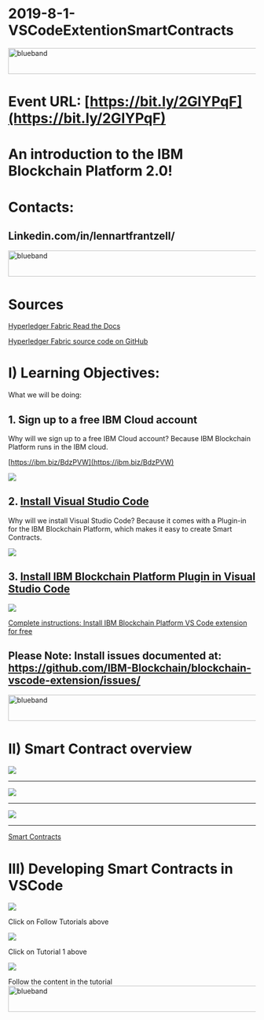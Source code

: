 # 2019-8-1-VSCodeExtentionSmartContracts

<img src="https://farm5.staticflickr.com/4503/37148677233_71edc5a37b_o.png" width="1041" height="53" alt="blueband">

# Event URL: [https://bit.ly/2GlYPqF](https://bit.ly/2GlYPqF)

# An introduction to the IBM Blockchain Platform 2.0!

# Contacts:

## Linkedin.com/in/lennartfrantzell/
 
<img src="https://farm5.staticflickr.com/4503/37148677233_71edc5a37b_o.png" width="1041" height="53" alt="blueband">

# Sources

<a href="https://hyperledger-fabric.readthedocs.io/en/release-1.4/">Hyperledger Fabric Read the Docs</a>

<a href="https://github.com/hyperledger/fabric">Hyperledger Fabric source code on GitHub</a>


# I) Learning Objectives:

What we will be doing:

## 1. Sign up to a free IBM Cloud account
 
 Why will we sign up to a free IBM Cloud account?
 Because IBM Blockchain Platform runs in the IBM cloud.
 
[https://ibm.biz/BdzPVW](https://ibm.biz/BdzPVW)

<img src="img/login.png">
 
## 2. [Install Visual Studio Code](https://code.visualstudio.com)

Why will we install Visual Studio Code?
Because it comes with a Plugin-in for the IBM Blockchain Platform, which makes it easy to create Smart Contracts.

<img src="img/vsc.png">

## 3. [Install IBM Blockchain Platform Plugin in Visual Studio Code](https://marketplace.visualstudio.com/items?itemName=IBMBlockchain.ibm-blockchain-platform) 

<img src="img/marketplace.png">

[Complete instructions: Install IBM Blockchain Platform VS Code extension for free](https://cloud.ibm.com/docs/services/blockchain?topic=blockchain-develop-vscode#develop-vscode-install)
 
## Please Note: Install issues documented at: https://github.com/IBM-Blockchain/blockchain-vscode-extension/issues/
 
<img src="https://farm5.staticflickr.com/4503/37148677233_71edc5a37b_o.png" width="1041" height="53" alt="blueband">
 
# II) Smart Contract overview 
 
<img src="img/scontr1.png">
 
 ---------------------------
 
<img src="img/scontr2.png">

----------------------------

<img src="img/scontr3.png">

----------------------------

 <a href="https://hyperledger-fabric.readthedocs.io/en/release-1.4/smartcontract/smartcontract.html ">Smart Contracts</a>  
 
 # III) Developing Smart Contracts in VSCode
 
 <img src="img/tutstart.png">
<p>Click on Follow Tutorials above
<p>
 <img src="img/alltuts.png">
 <p><p>Click on Tutorial 1 above
<p>
 <img src="img/tutlocal.png">
 <p>
  Follow the content in the tutorial

<img src="https://farm5.staticflickr.com/4503/37148677233_71edc5a37b_o.png" width="1041" height="53" alt="blueband">
 
